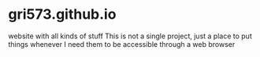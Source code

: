 # gri573.github.io
website with all kinds of stuff
This is not a single project, just a place to put things whenever I need them to be accessible through a web browser

